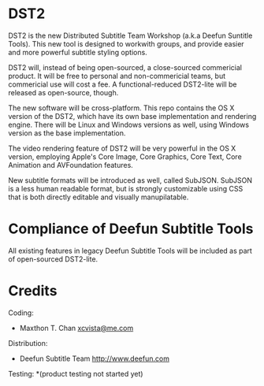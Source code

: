 DST2
====

DST2 is the new Distributed Subtitle Team Workshop (a.k.a Deefun Suntitle Tools). This new tool is designed to workwith groups, and provide easier and more powerful subtitle styling options.

DST2 will, instead of being open-sourced, a close-sourced commericial product. It will be free to personal and non-commericial teams, but commericial use will cost a fee. A functional-reduced DST2-lite will be released as open-source, though.

The new software will be cross-platform. This repo contains the OS X version of the DST2, which have its own base implementation and rendering engine. There will be Linux and Windows versions as well, using Windows version as the base implementation.

The video rendering feature of DST2 will be very powerful in the OS X version, employing Apple's Core Image, Core Graphics, Core Text, Core Animation and AVFoundation features.

New subtitle formats will be introduced as well, called SubJSON. SubJSON is a less human readable format, but is strongly customizable using CSS that is both directly editable and visually manupilatable.

Compliance of Deefun Subtitle Tools
===================================

All existing features in legacy Deefun Subtitle Tools will be included as part of open-sourced DST2-lite.

Credits
=======

Coding:
* Maxthon T. Chan <xcvista@me.com>

Distribution:
* Deefun Subtitle Team <http://www.deefun.com>

Testing:
*(product testing not started yet)
